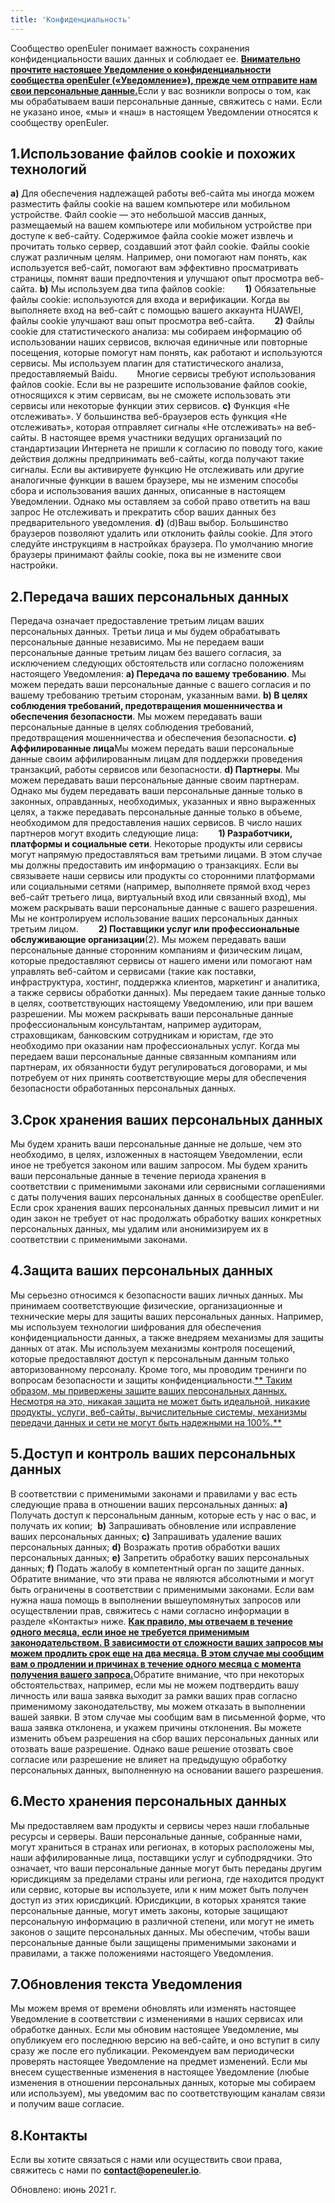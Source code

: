 ```yaml
---
title: 'Конфиденциальность'
---
```


<script setup lang="ts">
import banner from '@/assets/banner-secondary.png';
import search from '@/assets/illustrations/search.png';

import BannerLevel2 from '@/components/BannerLevel2.vue';
</script>

<ClientOnly> <BannerLevel2
    :background-image="banner"
    background-text="PRIVACY POLICY"
    title="Конфиденциальность"
    :illustration="search"
  />
</ClientOnly>

<div class='markdown' style="margin-top:var(--o-spacing-h1)">

Сообщество openEuler понимает важность сохранения конфиденциальности ваших данных и соблюдает ее. <u>**Внимательно прочтите настоящее Уведомление о конфиденциальности сообщества openEuler («Уведомление»), прежде чем отправите нам свои персональные данные.**</u>Если у вас возникли вопросы о том, как мы обрабатываем ваши персональные данные, свяжитесь с нами. Если не указано иное, «мы» и «наш» в настоящем Уведомлении относятся к сообществу openEuler.

## 1.Использование файлов cookie и похожих технологий

**a)** Для обеспечения надлежащей работы веб-сайта мы иногда можем разместить файлы cookie на вашем компьютере или мобильном устройстве. Файл cookie — это небольшой массив данных, размещаемый на вашем компьютере или мобильном устройстве при доступе к веб-сайту. Содержимое файла cookie может извлечь и прочитать только сервер, создавший этот файл cookie. Файлы cookie служат различным целям. Например, они помогают нам понять, как используется веб-сайт, помогают вам эффективно просматривать страницы, помнят ваши предпочтения и улучшают опыт просмотра веб-сайта.
**b)** Мы используем два типа файлов cookie:
**&emsp;&emsp;1)** Обязательные файлы cookie: используются для входа и верификации. Когда вы выполняете вход на веб-сайт с помощью вашего аккаунта HUAWEI, файлы cookie улучшают ваш опыт просмотра веб-сайта.
**&emsp;&emsp;2)** Файлы cookie для статистического анализа: мы собираем информацию об использовании наших сервисов, включая единичные или повторные посещения, которые помогут нам понять, как работают и используются сервисы. Мы используем плагин для статистического анализа, предоставляемый Baidu.
&emsp;&emsp;Многие сервисы требуют использования файлов cookie. Если вы не разрешите использование файлов cookie, относящихся к этим сервисам, вы не сможете использовать эти сервисы или некоторые функции этих сервисов.
**c)** Функция «Не отслеживать». У большинства веб-браузеров есть функция «Не отслеживать», которая отправляет сигналы «Не отслеживать» на веб-сайты. В настоящее время участники ведущих организаций по стандартизации Интернета не пришли к согласию по поводу того, какие действия должны предпринимать веб-сайты, когда получают такие сигналы. Если вы активируете функцию Не отслеживать или другие аналогичные функции в вашем браузере, мы не изменим способы сбора и использования ваших данных, описанные в настоящем Уведомлении. Однако мы оставляем за собой право ответить на ваш запрос Не отслеживать и прекратить сбор ваших данных без предварительного уведомления.
**d)** (d)Ваш выбор. Большинство браузеров позволяют удалить или отклонить файлы cookie. Для этого следуйте инструкциям в настройках браузера. По умолчанию многие браузеры принимают файлы cookie, пока вы не измените свои настройки.

## 2.Передача ваших персональных данных

Передача означает предоставление третьим лицам ваших персональных данных. Третьи лица и мы будем обрабатывать персональные данные независимо. Мы не передаем ваши персональные данные третьим лицам без вашего согласия, за исключением следующих обстоятельств или согласно положениям настоящего Уведомления:
**a) Передача по вашему требованию**. Мы можем передать ваши персональные данные с вашего согласия и по вашему требованию третьим сторонам, указанным вами.
**b) В целях соблюдения требований, предотвращения мошенничества и обеспечения безопасности**. Мы можем передавать ваши персональные данные в целях соблюдения требований, предотвращения мошенничества и обеспечения безопасности.
**c) Аффилированные лица**Мы можем передать ваши персональные данные своим аффилированным лицам для поддержки проведения транзакций, работы сервисов или безопасности.
**d) Партнеры**. Мы можем передавать ваши персональные данные своим партнерам. Однако мы будем передавать ваши персональные данные только в законных, оправданных, необходимых, указанных и явно выраженных целях, а также передавать персональные данные только в объеме, необходимом для предоставления наших сервисов. В число наших партнеров могут входить следующие лица:
**&emsp;&emsp;1) Разработчики, платформы и социальные сети**. Некоторые продукты или сервисы могут напрямую предоставляться вам третьими лицами. В этом случае мы должны предоставить им информацию о транзакциях. Если вы связываете наши сервисы или продукты со сторонними платформами или социальными сетями (например, выполняете прямой вход через веб-сайт третьего лица, виртуальный вход или связанный вход), мы можем раскрывать ваши персональные данные с вашего разрешения. Мы не контролируем использование ваших персональных данных третьим лицом.
**&emsp;&emsp;2) Поставщики услуг или профессиональные обслуживающие организации**(2). Мы можем передавать ваши персональные данные сторонним компаниям и физическим лицам, которые предоставляют сервисы от нашего имени или помогают нам управлять веб-сайтом и сервисами (такие как поставки, инфраструктура, хостинг, поддержка клиентов, маркетинг и аналитика, а также сервисы обработки данных). Мы передаем такие данные только в целях, соответствующих настоящему Уведомлению, или при вашем разрешении. Мы можем раскрывать ваши персональные данные профессиональным консультантам, например аудиторам, страховщикам, банковским сотрудникам и юристам, где это необходимо при оказании нам профессиональных услуг.
Когда мы передаем ваши персональные данные связанным компаниям или партнерам, их обязанности будут регулироваться договорами, и мы потребуем от них принять соответствующие меры для обеспечения безопасности обработанных персональных данных.

## 3.Срок хранения ваших персональных данных

Мы будем хранить ваши персональные данные не дольше, чем это необходимо, в целях, изложенных в настоящем Уведомлении, если иное не требуется законом или вашим запросом.
Мы будем хранить ваши персональные данные в течение периода хранения в соответствии с применимыми законами или сервисными соглашениями с даты получения ваших персональных данных в сообществе openEuler. Если срок хранения ваших персональных данных превысил лимит и ни один закон не требует от нас продолжать обработку ваших конкретных персональных данных, мы удалим или анонимизируем их в соответствии с применимыми законами.

## 4.Защита ваших персональных данных

Мы серьезно относимся к безопасности ваших личных данных. Мы принимаем соответствующие физические, организационные и технические меры для защиты ваших персональных данных. Например, мы используем технологии шифрования для обеспечения конфиденциальности данных, а также внедряем механизмы для защиты данных от атак. Мы используем механизмы контроля посещений, которые предоставляют доступ к персональным данным только авторизованному персоналу. Кроме того, мы проводим тренинги по вопросам безопасности и защиты конфиденциальности.<u>** Таким образом, мы привержены защите ваших персональных данных. Несмотря на это, никакая защита не может быть идеальной, никакие продукты, услуги, веб-сайты, вычислительные системы, механизмы передачи данных и сети не могут быть надежными на 100%.**</u>

## 5.Доступ и контроль ваших персональных данных

В соответствии с применимыми законами и правилами у вас есть следующие права в отношении ваших персональных данных:
**a)** Получать доступ к персональным данным, которые есть у нас о вас, и получать их копии; 
**b)** Запрашивать обновление или исправление ваших персональных данных;
**c)** Запрашивать удаление ваших персональных данных;
**d)** Возражать против обработки ваших персональных данных;
**e)** Запретить обработку ваших персональных данных;
**f)** Подать жалобу в компетентный орган по защите данных.
Обратите внимание, что эти права не являются абсолютными и могут быть ограничены в соответствии с применимыми законами. Если вам нужна наша помощь в выполнении вышеупомянутых запросов или осуществлении прав, свяжитесь с нами согласно информации в разделе «Контакты» ниже.
<u>**Как правило, мы отвечаем в течение одного месяца, если иное не требуется применимым законодательством. В зависимости от сложности ваших запросов мы можем продлить срок еще на два месяца. В этом случае мы сообщим вам о продлении и причинах в течение одного месяца с момента получения вашего запроса.**</u>Обратите внимание, что при некоторых обстоятельствах, например, если мы не можем подтвердить вашу личность или ваша заявка выходит за рамки ваших прав согласно применимому законодательству, мы можем отказать в выполнении вашей заявки. В этом случае мы сообщим вам в письменной форме, что ваша заявка отклонена, и укажем причины отклонения.
Вы можете изменить объем разрешения на сбор ваших персональных данных или отозвать ваше разрешение. Однако ваше решение отозвать свое согласие или разрешение не влияет на предыдущую обработку персональных данных, выполненную на основании вашего разрешения.

## 6.Место хранения персональных данных

Мы предоставляем вам продукты и сервисы через наши глобальные ресурсы и серверы. Ваши персональные данные, собранные нами, могут храниться в странах или регионах, в которых расположены мы, наши аффилированные лица, поставщики услуг и субподрядчики. Это означает, что ваши персональные данные могут быть переданы другим юрисдикциям за пределами страны или региона, где находится продукт или сервис, которые вы используете, или к ним может быть получен доступ из этих юрисдикций.
Юрисдикции, в которых хранятся такие персональные данные, могут иметь законы, которые защищают персональную информацию в различной степени, или могут не иметь законов о защите персональных данных. Мы обеспечим, чтобы ваши персональные данные были защищены применимыми законами и правилами, а также положениями настоящего Уведомления.

## 7.Обновления текста Уведомления

Мы можем время от времени обновлять или изменять настоящее Уведомление в соответствии с изменениями в наших сервисах или обработке данных. Если мы обновим настоящее Уведомление, мы опубликуем его последнюю версию на веб-сайте, и оно вступит в силу сразу же после его публикации. Рекомендуем вам периодически проверять настоящее Уведомление на предмет изменений. Если мы внесем существенные изменения в настоящее Уведомление (любые изменения в отношении персональных данных, которые мы собираем или используем), мы уведомим вас по соответствующим каналам связи и получим ваше согласие.

## 8.Контакты

Если вы хотите связаться с нами или осуществить свои права, свяжитесь с нами по **<contact@openeuler.io>**.

Обновлено: июнь 2021 г.

</div>
